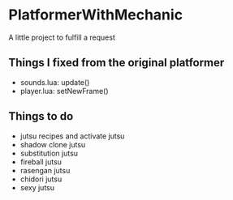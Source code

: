 # PlatformerWithMechanic
A little project to fulfill a request

## Things I fixed from the original platformer
* sounds.lua: update()
* player.lua: setNewFrame()

## Things to do
* jutsu recipes and activate jutsu
* shadow clone jutsu
* substitution jutsu
* fireball jutsu
* rasengan jutsu
* chidori jutsu
* sexy jutsu